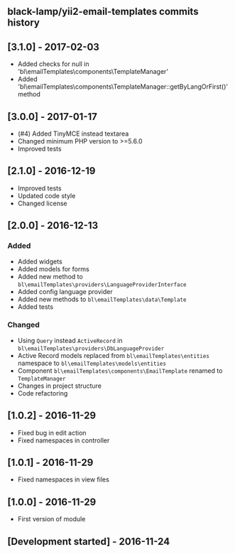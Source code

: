 black-lamp/yii2-email-templates commits history
------------------------------------------

## [3.1.0] - 2017-02-03

- Added checks for null in 'bl\emailTemplates\components\TemplateManager'
- Added 'bl\emailTemplates\components\TemplateManager::getByLangOrFirst()' method

## [3.0.0] - 2017-01-17

- (#4) Added TinyMCE instead textarea
- Changed minimum PHP version to >=5.6.0
- Improved tests

## [2.1.0] - 2016-12-19

- Improved tests
- Updated code style
- Changed license

## [2.0.0] - 2016-12-13

### Added
- Added widgets
- Added models for forms
- Added new method to `bl\emailTemplates\providers\LanguageProviderInterface`
- Added config language provider
- Added new methods to `bl\emailTemplates\data\Template`
- Added tests

### Changed
- Using `Query` instead `ActiveRecord` in `bl\emailTemplates\providers\DbLanguageProvider`
- Active Record models replaced from `bl\emailTemplates\entities` namespace to `bl\emailTemplates\models\entities`
- Component `bl\emailTemplates\components\EmailTemplate` renamed to `TemplateManager`
- Changes in project structure
- Code refactoring

## [1.0.2] - 2016-11-29

- Fixed bug in edit action
- Fixed namespaces in controller

## [1.0.1] - 2016-11-29

- Fixed namespaces in view files

## [1.0.0] - 2016-11-29

- First version of module

## [Development started] - 2016-11-24